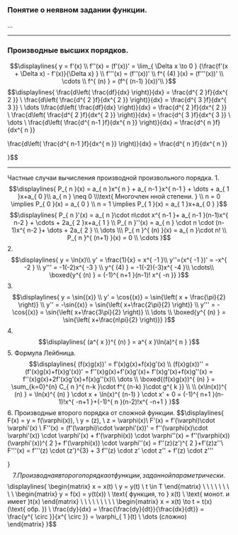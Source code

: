 ### Понятие о неявном задании функции.

...

---
### Производные высших порядков.

$$\displaylines{
y = f'(x) \\
f''(x) = (f'(x))' = \lim_{ \Delta  x \to 0 } {\frac{f'(x + \Delta   x) - f'(x)}{\Delta  x} } \\
f'''(x) = (f''(x))' \\
f^{ (4) }(x) = (f'''(x))' \\
\cdots \\
f^{ (n) } = (f^{ (n-1) }(x))'\\
}$$
$$\displaylines{
\frac{d\left( \frac{df}{dx}  \right)}{dx} = \frac{d^{ 2 }f}{dx^{ 2 }}  \\
\frac{d\left( \frac{d^{ 2 }f}{dx^{ 2 }}  \right)}{dx} = \frac{d^{ 3 }f}{dx^{ 3 }} \\
\dots \\\frac{d\left( \frac{df}{dx}  \right)}{dx} = \frac{d^{ 2 }f}{dx^{ 2 }}  \\
\frac{d\left( \frac{d^{ 2 }f}{dx^{ 2 }}  \right)}{dx} = \frac{d^{ 3 }f}{dx^{ 3 }} \\
\dots \\
\frac{d\left( \frac{d^{ n-1 }f}{dx^{ n }}  \right)}{dx} = \frac{d^{ n }f}{dx^{ n }}  

\frac{d\left( \frac{d^{ n-1 }f}{dx^{ n }}  \right)}{dx} = \frac{d^{ n }f}{dx^{ n }}  

}$$

---
Частные случаи вычисления производной произвольного порядка.
1.
$$\displaylines{
P_{ n }(x) = a_{ n }x^{ n } + a_{ n-1 }x^{ n-1 } + \dots + a_{ 1 }x+a_{ 0 }\\
a_{ n } \neq 0 \\\text{ Многочлен нной степени. } \\
n = 0 \implies P_{ 0 }(x) = a_{ 0 } \\
n = 1 \implies P_{ 1 }(x) = a_{ 1 }x+a_{ 0 }
}$$
$$\displaylines{
P_{ n }'(x) = a_{ n }\cdot n\cdot x^{ n-1 }+ a_{ n-1 }(n-1)x^{ n-2 } + \cdots + 2a_{ 2 }x+a_{ 1 } \\
P_{ n }''(x) = a_{ n } \cdot  n \cdot  (n-1)x^{ n-2 }+ \dots + 2a_{ 2 } \\
\dots \\\
P_{ n }^{ (n) }(x) = a_{ n }\cdot n! \\
P_{ n }^{ (n+1) }(x) = 0 \\
\cdots
}$$
2.
$$\displaylines{
y = \ln(x)\\
y' = \frac{1}{x} = x^{ -1 }\\
y''=(x^{ -1 })' = -x^{ -2 } \\
y''' = -1(-2)x^{ -3 } \\
y^{ (4) } = -1(-2)(-3)x^{ -4 }\\
\cdots\\
\boxed{y^{ (n) } = (-1)^{ n+1 }(n-1)! x^{ -n }}
}$$
3.
$$\displaylines{
y = \sin{(x)} \\
y' = \cos{(x)} = \sin{\left( x + \frac{\pi}{2} \right)} \\
y'' = -\sin{(x)} = \sin{\left( x+\frac{2\pi}{2} \right)} \\
y''' = -\cos{(x)} = \sin{\left( x+\frac{3\pi}{2} \right)} \\
\dots \\
\boxed{y^{ (n) } = \sin{\left( x+\frac{n\pi}{2} \right)}}
}$$
4.
$$\displaylines{
(a^{ x })^{ (n) } = a^{ x }\ln(a)^{ n }
}$$5. Формула Лейбница.
$$\displaylines{
(f(x)g(x))' = f'(x)g(x)+f(x)g'(x) \\
(f(x)g(x))'' = (f'(x)g(x)+f(x)g'(x))' = f''(x)g(x)+f'(x)g'(x)+ f'(x)g'(x)+f(x)g''(x) = f''(x)g(x)+2f'(x)g'(x)+f(x)g''(x)\\
\dots \\
\boxed{(f(x)g(x))^{ (n) } = \sum_{k=0}^{n} C_{ n }^{ n-k }\cdot f^{ (n-k) }\cdot g^{ k }} \\ \\
(x\ln(x))^{ (n) } = \ln(x)^{ (n) } \cdot  x + \ln(x)^{ (n-1) } \cdot  x' + 0 = (-1)^{ n+1 }(n-1)!x^{ -n+1 }+(-1)^{ n }(n-2)!x^{ -n+1 }
}$$6. Производные второго порядка от сложной функции.
$$\displaylines{
F(x) = y = f(\varphi(x)), \  y = (z), \  z = \varphi(x)\\ 
F'(x) = f'(\varphi)\cdot \varphi'(x) \\
F''(x) = (f'(\varphi)\cdot \varphi'(x))' = f''(\varphi(x)\cdot \varphi'(x)) \cdot  \varphi'(x) + f'(\varphi(x)) \cdot \varphi''(x) = f''(\varphi(x))(\varphi'(x))^{ 2 }+ f'(\varphi(x)) \cdot  \varphi''(x) = f''(z)(z')^{ 2 }+f'(z)z''\\
F'''(x) = f'''(z) \cdot (z')^{3} + 3 f''(z) \cdot z' \cdot z'' + f'(z) \cdot z'''

}$$7. Производная второго порядка от функции, заданной параметрически.
$$\displaylines{
\begin{matrix}
x = x(t) \\
y = y(t) \\
t \in T 
\end{matrix}  \ \ \ \ \ \ \ \ \ \begin{matrix}
y = f(x) = y(t(x)) \\
\text{ функция, то  } x(t)  \\
\text{ монот. и имеет  }t(x) 
\end{matrix} \ \ \ \ \ \ \ \ \ \begin{matrix}
x = x(t) \to  t = t(x) (\text{ обр. }) \\
\frac{dy}{dx} = \frac{\frac{dy}{dt}}{\frac{dx}{dt}} = \frac{y^{ \circ }}{x^{ \circ }} = \varphi_{ 1 }(t)  \\
\dots  (сложно)  
\end{matrix}
}$$


